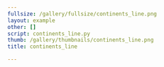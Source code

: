 ```yaml
---
fullsize: /gallery/fullsize/continents_line.png
layout: example
other: []
script: continents_line.py
thumb: /gallery/thumbnails/continents_line.png
title: continents_line

---
```

